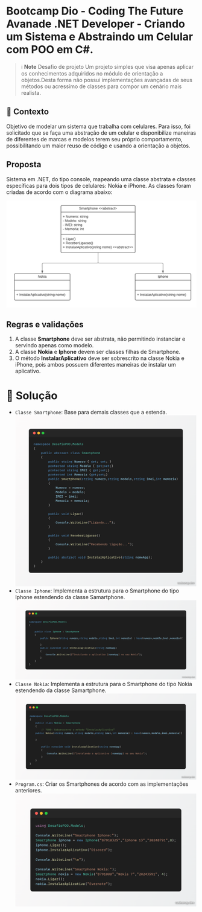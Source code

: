 # Bootcamp Dio - Coding The Future Avanade .NET Developer - Criando um Sistema e Abstraindo um Celular com POO em C#.

 > ℹ️ **Note** Desafio de projeto
Um projeto simples que visa apenas aplicar os conhecimentos adquiridos no módulo de orientação a objetos.Desta forma não possui implementações avançadas de seus métodos ou acressímo de classes para compor um cenário mais realista. 

## 🎯 Contexto
Objetivo de  modelar um sistema que trabalha com celulares. Para isso, foi solicitado que se faça uma abstração de um celular e disponibilize maneiras de diferentes de  marcas e modelos terem seu próprio comportamento, possibilitando um maior reuso de código e usando a orientação a objetos.

## Proposta
Sistema em .NET, do tipo console, mapeando uma classe abstrata e classes específicas para dois tipos de celulares: Nokia e iPhone. 
As classes foram criadas de acordo com o diagrama abaixo:

![Diagrama classes](Imagens/diagrama.png)

## Regras e validações
1. A classe **Smartphone** deve ser abstrata, não permitindo instanciar e servindo apenas como modelo.
2. A classe **Nokia** e **Iphone** devem ser classes filhas de Smartphone.
3. O método **InstalarAplicativo** deve ser sobrescrito na classe Nokia e iPhone, pois ambos possuem diferentes maneiras de instalar um aplicativo.

# :hammer: Solução

- `Classe Smartphone`: Base para demais classes que a estenda.
 ![image](https://github.com/AdrianoProfileAdsCloud/Bootcamp-Dio-Coding-The-Future-Avanade-DotNet-Developer-Sistema-Celulares-POO/blob/main/Imagens/class%20Smartphone.png)
- `Classe Iphone`: Implementa a estrutura para o Smartphone do tipo Iphone estendendo da classe Samartphone.
  ![image](https://github.com/AdrianoProfileAdsCloud/Bootcamp-Dio-Coding-The-Future-Avanade-DotNet-Developer-Sistema-Celulares-POO/blob/main/Imagens/class%20Iphone.png)
- `Classe Nokia`: Implementa a estrutura para o Smartphone do tipo Nokia estendendo da classe Samartphone.
  ![image](https://github.com/AdrianoProfileAdsCloud/Bootcamp-Dio-Coding-The-Future-Avanade-DotNet-Developer-Sistema-Celulares-POO/blob/main/Imagens/class%20Nokia.png)
- `Program.cs`: Criar os Smartphones de acordo com as implementações anteriores.
 ![image](https://github.com/AdrianoProfileAdsCloud/Bootcamp-Dio-Coding-The-Future-Avanade-DotNet-Developer-Sistema-Celulares-POO/blob/main/Imagens/ProgramCS.png)

